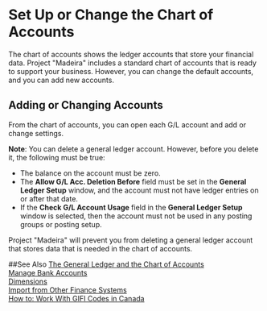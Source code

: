 <properties
                pageTitle="Set Up the Chart of Accounts| Project “Madeira”"
                description="Describes how you can change the chart of accounts." 
                services="project-madeira" 
                documentationCenter=""
                authors="edupont04"
/>
<tags
    ms.service="project-madeira"
    ms.topic="article"
    ms.devlang="na"
    ms.tgt_pltfrm="na"
    ms.workload="na"
    ms.date="05/12/2016"
    ms.author="edupont04" />
                
# Set Up or Change the Chart of Accounts
The chart of accounts shows the ledger accounts that store your financial data. Project "Madeira" includes a standard chart of accounts that is ready to support your business. 
However, you can change the default accounts, and you can add new accounts.  

## Adding or Changing Accounts
From the chart of accounts, you can open each G/L account and add or change settings. 
 
**Note**: You can delete a general ledger account. However, before you delete it, the following must be true:  
- The balance on the account must be zero.  
- The **Allow G/L Acc. Deletion Before** field must be set in the **General Ledger Setup** window, and the account must not have ledger entries on or after that date.  
- If the **Check G/L Account Usage** field in the **General Ledger Setup** window is selected, then the account must not be used in any posting groups or posting setup.  

Project "Madeira" will prevent you from deleting a general ledger account that stores data that is needed in the chart of accounts.  

##See Also
[The General Ledger and the Chart of Accounts](finance-general-ledger.md)  
[Manage Bank Accounts](bank-manage-bank-accounts.md)  
[Dimensions](finance-dimensions.md)  
[Import from Other Finance Systems](upload-data.md)  
[How to: Work With GIFI Codes in Canada](ca-work-GiFI-codes)  
